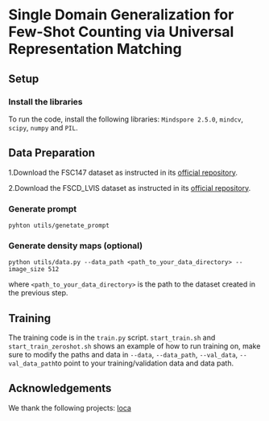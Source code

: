 # Single Domain Generalization for Few-Shot Counting via Universal Representation Matching



## Setup

### Install the libraries

To run the code, install the following libraries: `Mindspore 2.5.0`, `mindcv`, `scipy`, `numpy` and `PIL`.

## Data Preparation
1.Download the FSC147 dataset as instructed in its [official repository](https://github.com/cvlab-stonybrook/LearningToCountEverything).

2.Download the FSCD_LVIS dataset as instructed in its [official repository](https://github.com/VinAIResearch/Counting-DETR).



### Generate prompt
    pyhton utils/genetate_prompt


### Generate density maps (optional)


    python utils/data.py --data_path <path_to_your_data_directory> --image_size 512 
    
where `<path_to_your_data_directory>` is the path to the dataset created in the previous step.


## Training

The training code is in the `train.py` script. `start_train.sh` and `start_train_zeroshot.sh` shows an example of how to run training on, make sure to modify the paths and data in `--data`, `--data_path`, `--val_data`, `--val_data_path`to point to your training/validation data and data path.



## Acknowledgements
We thank the following projects: [loca](https://github.com/djukicn/loca)
